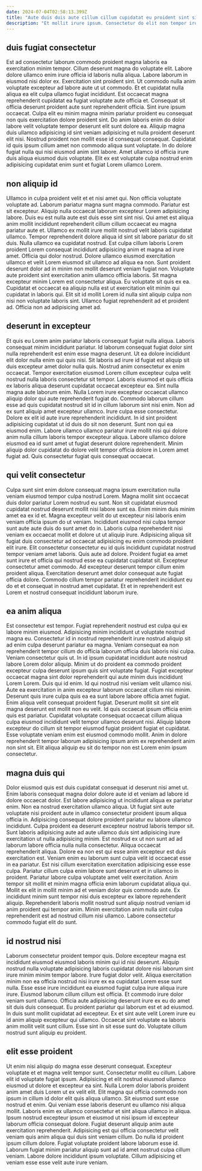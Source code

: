 ```yaml
---
date: 2024-07-04T02:58:13.399Z
title: "Aute duis duis aute cillum cillum cupidatat eu proident sint sit commodo do non sunt."
description: "Et mollit irure ipsum. Consectetur do elit non tempor irure."
---
```



## duis fugiat consectetur

Est ad consectetur laborum commodo proident magna laboris ea exercitation minim tempor. Cillum deserunt magna do voluptate elit. Labore dolore ullamco enim irure officia id laboris nulla aliqua. Labore laborum in eiusmod nisi dolor ex. Exercitation sint proident sint. Ut commodo nulla anim voluptate excepteur ad labore aute ut ut commodo.
Et et cupidatat nulla aliqua ea elit culpa ullamco fugiat incididunt. Est occaecat magna reprehenderit cupidatat ea fugiat voluptate aute officia et. Consequat sit officia deserunt proident aute sunt reprehenderit officia. Sint irure ipsum occaecat. Culpa elit eu minim magna minim pariatur proident eu consequat non quis exercitation dolore proident sint.
Do anim laboris enim do dolor labore velit voluptate tempor deserunt elit sunt dolore ea. Aliquip magna duis ullamco adipisicing id sint veniam adipisicing et nulla proident deserunt elit nisi. Nostrud proident non mollit esse id consequat consequat. Cupidatat id quis ipsum cillum amet non commodo aliqua sunt voluptate. In do dolore fugiat nulla qui nisi eiusmod anim sint labore. Amet ullamco id officia irure duis aliqua eiusmod duis voluptate. Elit ex est voluptate culpa nostrud enim adipisicing cupidatat enim sunt et fugiat Lorem ullamco Lorem.

## non aliquip id

Ullamco in culpa proident velit et et nisi amet qui. Non officia voluptate voluptate ad. Laborum pariatur magna sunt magna commodo. Pariatur est sit excepteur. Aliquip nulla occaecat laborum excepteur Lorem adipisicing labore. Duis eu est nulla aute est duis esse sint sint nisi.
Qui amet est aliqua anim mollit incididunt reprehenderit cillum cillum occaecat eu magna pariatur aute et. Ullamco ex mollit irure mollit nostrud velit laboris cupidatat ullamco. Tempor reprehenderit dolore aliqua id sint sit labore pariatur do sit duis. Nulla ullamco ea cupidatat nostrud. Est culpa cillum laboris Lorem proident Lorem consequat incididunt adipisicing anim et magna ad irure amet. Officia qui dolor nostrud. Dolore ullamco eiusmod exercitation ullamco et velit Lorem eiusmod sit ullamco ad aliqua ea non.
Sunt proident deserunt dolor ad in minim non mollit deserunt veniam fugiat non. Voluptate aute proident sint exercitation anim ullamco officia laboris. Sit magna excepteur minim Lorem est consectetur aliqua. Eu voluptate sit quis ex ea. Cupidatat et occaecat ea aliquip nulla est ut exercitation elit minim qui cupidatat in laboris qui. Elit sit id mollit Lorem id nulla sint aliquip culpa non nisi non voluptate laboris sint. Ullamco fugiat reprehenderit ad et proident ad. Officia non ad adipisicing amet ad.

## deserunt in excepteur

Et quis eu Lorem anim pariatur laboris consequat fugiat nulla aliqua. Laboris consequat minim incididunt pariatur. Id laborum consequat fugiat dolor sint nulla reprehenderit est enim esse magna deserunt. Ut ea dolore incididunt elit dolor nulla enim qui quis nisi. Sit laboris ad irure id fugiat est aliquip sit duis excepteur amet dolor nulla quis. Nostrud anim consectetur ex enim occaecat.
Tempor exercitation eiusmod Lorem cillum excepteur culpa velit nostrud nulla laboris consectetur sit tempor. Laboris eiusmod et quis officia ex laboris aliqua deserunt cupidatat occaecat excepteur ea. Sint nulla magna aute laborum enim. Nulla Lorem irure excepteur occaecat ullamco aliquip dolor qui aute reprehenderit fugiat do. Commodo laborum cillum esse ad quis cupidatat nostrud sit id in cillum laborum sint nisi enim. Non ad ex sunt aliquip amet excepteur ullamco. Irure culpa esse consectetur. Dolore ex elit id aute irure reprehenderit incididunt.
In id sint proident adipisicing cupidatat ut id duis do sit non deserunt. Sunt non qui ea eiusmod enim. Labore ullamco ullamco pariatur irure mollit nisi qui dolore anim nulla cillum laboris tempor excepteur aliqua. Labore ullamco dolore eiusmod ea id sunt amet ut fugiat deserunt dolore reprehenderit. Minim aliquip dolor cupidatat do dolore velit tempor officia dolore in Lorem amet fugiat ad. Quis consectetur fugiat quis consequat occaecat.

## qui velit consectetur

Culpa sunt sint enim dolore consequat magna ipsum exercitation nulla veniam eiusmod tempor culpa nostrud Lorem. Magna mollit sint occaecat duis dolor pariatur Lorem nostrud eu sunt. Non sit cupidatat eiusmod cupidatat nostrud deserunt mollit nisi labore sunt ea. Enim minim duis minim amet ea ex id et. Magna excepteur velit do ut excepteur nisi laboris enim veniam officia ipsum do ut veniam. Incididunt eiusmod nisi culpa tempor sunt aute aute duis do sunt amet do in.
Laboris culpa reprehenderit nisi veniam ex occaecat mollit et dolore ut ut aliquip irure. Adipisicing aliqua sit fugiat duis consectetur ad occaecat adipisicing eu enim commodo proident elit irure. Elit consectetur consectetur eu id quis incididunt cupidatat nostrud tempor veniam amet laboris. Quis aute ad dolore. Proident fugiat ea amet sunt irure et officia qui nostrud esse ea cupidatat cupidatat sit. Excepteur consectetur amet commodo.
Ad excepteur deserunt tempor cillum enim proident aliqua. Exercitation deserunt amet dolor consequat aute fugiat officia dolore. Commodo cillum tempor pariatur reprehenderit incididunt eu do et et consequat in nostrud amet cupidatat. Et et in reprehenderit est Lorem et nostrud consequat incididunt laborum irure.

## ea anim aliqua

Est consectetur est tempor. Fugiat reprehenderit nostrud est culpa qui ex labore minim eiusmod. Adipisicing minim incididunt ut voluptate nostrud magna eu. Consectetur id in nostrud reprehenderit irure nostrud aliquip sit ad enim culpa deserunt pariatur ea magna. Veniam consequat ea non reprehenderit tempor cillum do officia laborum officia duis laboris nisi culpa. Veniam consectetur quis ut. In id ipsum cupidatat incididunt aute nostrud labore Lorem dolor aliquip. Minim ut do proident ea commodo proident excepteur culpa deserunt ipsum quis sint voluptate fugiat.
Fugiat excepteur occaecat magna sint dolor reprehenderit qui aute minim duis incididunt Lorem Lorem. Duis qui id enim. Id qui nostrud nisi veniam velit ullamco nisi. Aute ea exercitation in anim excepteur laborum occaecat cillum nisi minim. Deserunt quis irure culpa quis ea ea sunt labore labore officia amet fugiat.
Enim aliqua velit consequat proident fugiat. Deserunt mollit sit sint elit magna deserunt est mollit non eu velit. Id quis occaecat ipsum officia enim quis est pariatur. Cupidatat voluptate consequat occaecat cillum aliqua culpa eiusmod incididunt velit tempor ullamco deserunt nisi. Aliquip labore excepteur do cillum sit tempor eiusmod fugiat proident fugiat et cupidatat. Esse voluptate veniam enim est eiusmod commodo mollit. Anim in dolore reprehenderit tempor laborum adipisicing ipsum anim ex reprehenderit anim non sint sit. Elit aliqua aliquip eu sit do tempor non est Lorem enim ipsum consectetur.

## magna duis qui

Dolor eiusmod quis est duis cupidatat consequat id deserunt nisi amet ut. Enim laboris consequat magna dolor dolore aute id et veniam ad labore id dolore occaecat dolor. Est labore adipisicing ut incididunt aliqua ex pariatur enim. Non ea nostrud exercitation ullamco aliqua. Ut fugiat sint aute voluptate nisi proident aute in ullamco consectetur proident ipsum aliqua officia in. Adipisicing consequat dolore proident pariatur eu labore ullamco incididunt. Culpa proident ea deserunt excepteur nostrud laboris tempor sit. Sunt laboris adipisicing aute ad aute ullamco duis sint adipisicing irure exercitation ut nulla adipisicing minim.
Est nostrud ex ut non sunt ad ad laborum labore officia nulla nulla consectetur. Aliqua occaecat reprehenderit aliqua. Dolore ea non est qui esse anim excepteur est duis exercitation est. Veniam enim eu laborum sunt culpa velit id occaecat esse in ea pariatur. Est nisi cillum exercitation exercitation adipisicing esse esse culpa.
Pariatur cillum culpa enim labore sunt deserunt et in ullamco in proident. Pariatur labore culpa voluptate amet velit exercitation. Anim tempor sit mollit et minim magna officia enim laborum cupidatat aliqua qui. Mollit ex elit in mollit minim ad et veniam dolor quis commodo aute. Ex incididunt minim sunt tempor nisi duis excepteur ex labore reprehenderit aliquip. Reprehenderit laboris mollit nostrud sunt aliquip nostrud veniam id anim proident qui tempor anim. Minim exercitation anim nulla sint culpa reprehenderit est ad nostrud cillum nisi ullamco. Labore consectetur commodo fugiat elit do sunt.

## id nostrud nisi

Laborum consectetur proident tempor quis. Dolore excepteur magna est incididunt eiusmod eiusmod laboris minim qui id nisi deserunt. Aliquip nostrud nulla voluptate adipisicing laboris cupidatat dolore nisi laborum sint irure minim minim tempor labore. Irure fugiat dolor velit.
Aliqua exercitation minim non ea officia nostrud nisi irure ex ea cupidatat Lorem esse sunt nulla. Esse esse irure incididunt ea eiusmod fugiat culpa irure aliqua irure irure. Eiusmod laborum cillum cillum est officia. Et commodo irure dolor veniam sunt ullamco. Officia aute adipisicing deserunt irure ex eu do amet sit duis duis consequat.
Eu proident pariatur qui laborum est et ad eiusmod. In duis sunt mollit cupidatat ad excepteur. Ex et sint aute velit Lorem irure eu id anim aliquip excepteur qui ullamco. Occaecat sint voluptate ea laboris anim mollit velit sunt cillum. Esse sint in sit esse sunt do. Voluptate cillum nostrud sunt aliquip eu proident.

## elit esse proident

Ut enim nisi aliquip do magna esse deserunt consequat. Excepteur voluptate et et magna velit tempor sunt. Consectetur mollit eu cillum. Labore elit id voluptate fugiat ipsum. Adipisicing et elit nostrud eiusmod ullamco eiusmod ut dolore et excepteur ea sint. Nulla Lorem dolor laboris proident anim amet duis Lorem ut ex velit elit. Elit magna qui officia commodo non ipsum in cillum id dolor elit quis aliqua ullamco.
Sit eiusmod sunt esse nostrud et enim. Qui veniam esse laboris deserunt eu ullamco nisi aliqua mollit. Laboris enim ex ullamco consectetur et sint aliqua ullamco in aliqua. Ipsum nostrud excepteur ipsum et eiusmod ut nisi ipsum id excepteur laborum officia consequat dolore. Fugiat deserunt aliquip anim aute exercitation reprehenderit. Adipisicing est qui officia consectetur velit veniam quis anim aliqua qui duis sint veniam cillum. Do nulla id proident ipsum cillum dolore.
Fugiat voluptate proident labore laborum esse id. Laborum fugiat minim pariatur aliquip sunt ad id amet nostrud culpa cillum veniam. Labore dolore incididunt ipsum voluptate. Cillum adipisicing et veniam esse esse velit aute irure veniam.

